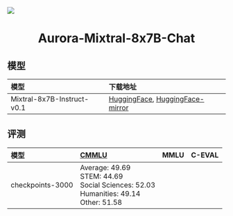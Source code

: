 ![](https://github.com/WangRongsheng/Aurora-Mixtral-8x7B-Chat/blob/main/assets/aurora.png)

<div align="center">
<h1>
  Aurora-Mixtral-8x7B-Chat
</h1>
</div>

## 模型

|模型|下载地址|
|:-|:-|
|Mixtral-8x7B-Instruct-v0.1|[HuggingFace](https://huggingface.co/mistralai/Mixtral-8x7B-Instruct-v0.1/tree/125c431e2ff41a156b9f9076f744d2f35dd6e67a), [HuggingFace-mirror](https://hf-mirror.com/mistralai/Mixtral-8x7B-Instruct-v0.1/tree/125c431e2ff41a156b9f9076f744d2f35dd6e67a)|

## 评测

|模型|[CMMLU](https://opencompass.org.cn/dataset-detail/CMMLU)|MMLU|C-EVAL|
|:-|:-|:-|:-|
|checkpoints-3000|Average: 49.69</br>STEM: 44.69</br>Social Sciences: 52.03</br>Humanities: 49.14</br>Other: 51.58|||


